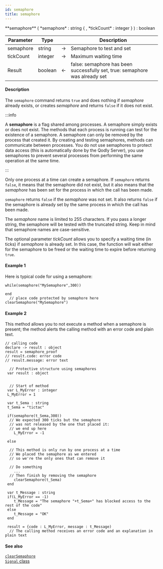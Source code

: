 ```yaml
---
id: semaphore
title: semaphore
---
```



<!-- REF #_command_.semaphore.Syntax -->**semaphore** ( *semaphore* : string { , *tickCount* : integer } ) : boolean<!-- END REF -->


<!-- REF #_command_.semaphore.Params -->
|Parameter|Type||Description|
|---------|--- |:---:|------|
|semaphore|string|&#8594;|Semaphore to test and set|
|tickCount|integer|&#8594;|Maximum waiting time|
|Result|boolean|&#8592;|false: semaphore has been successfully set, true: semaphore was already set|
<!-- END REF -->

#### Description

The `semaphore` command <!-- REF #_command_.semaphore.Summary -->returns `true` and does nothing if *semaphore* already exists, or creates *semaphore* and returns `false` if it does not exist<!-- END REF -->.

:::info

A **semaphore** is a flag shared among processes. A semaphore simply exists or does not exist. The methods that each process is running can test for the existence of a semaphore. A semaphore can only be removed by the process that created it. By creating and testing semaphores, methods can communicate between processes. You do not use semaphores to protect data access (this is automatically done by the Qodly Server), you use semaphores to prevent several processes from performing the same operation at the same time.

:::


Only one process at a time can create a semaphore. If `semaphore` returns `false`, it means that the semaphore did not exist, but it also means that the *semaphore* has been set for the process in which the call has been made.

`semaphore` returns `false` if the *semaphore* was not set. It also returns `false` if the semaphore is already set by the same process in which the call has been made.

The *semaphore* name is limited to 255 characters. If you pass a longer string, the semaphore will be tested with the truncated string. Keep in mind that semaphore names are case-sensitive.

The optional parameter *tickCount* allows you to specify a waiting time (in ticks) if *semaphore* is already set. In this case, the function will wait either for the semaphore to be freed or the waiting time to expire before returning `true`.


#### Example 1

Here is typical code for using a semaphore:

```qs
while(semaphore("MySemaphore",300))

end
  // place code protected by semaphore here
clearSemaphore("MySemaphore")
```

#### Example 2  

This method allows you to not execute a method when a semaphore is present; the method alerts the calling method with an error code and plain text.

```qs
// calling code
declare -> result : object
result = semaphore_proof
// result.code: error code
// result.message: error text
```

```qs
  // Protective structure using semaphores
 var result : object


  // Start of method
 var L_MyError : integer
 L_MyError = 1

 var t_Sema : string
 t_Sema = "tictac"

 if(semaphore(t_Sema,300))
  // We expected 300 ticks but the semaphore
  // was not released by the one that placed it:
  // we end up here
    L_MyError = -1

 else

  // This method is only run by one process at a time
  // We placed the semaphore as we entered
  // so we're the only ones that can remove it

  // Do something
    ...
  // Then finish by removing the semaphore
    clearSemaphore(t_Sema)
 end

 var t_Message : string
 if(L_MyError == -1)
    t_Message = "The semaphore "+t_Sema+" has blocked access to the rest of the code"
 else
    t_Message = "OK"
 end

 result = {code : L_MyError, message : t_Message)
  // The calling method receives an error code and an explanation in plain text
```

#### See also

[`clearSemaphore`](clearSemaphore.md)<br/>
[`Signal` class](../SignalClass.md)
